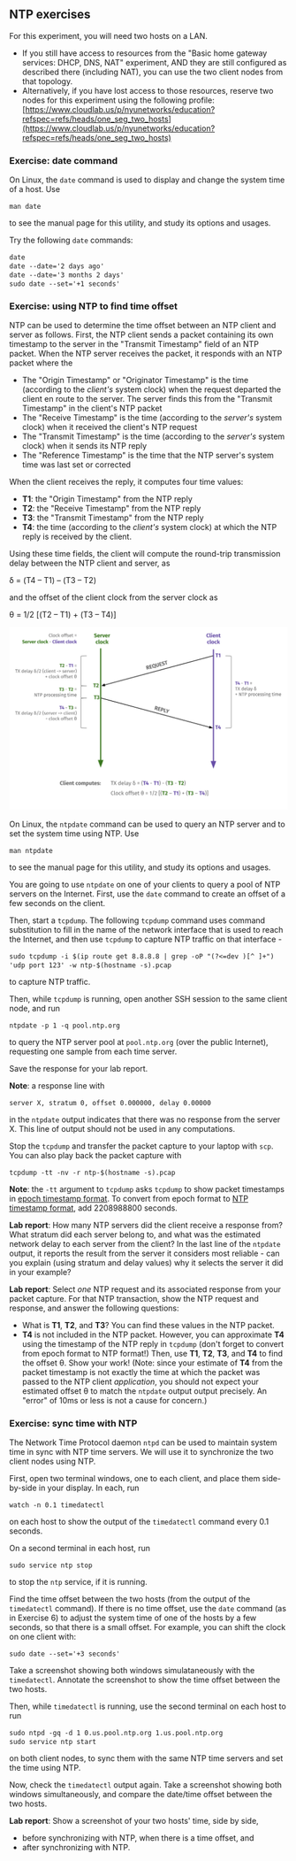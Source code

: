 ## NTP exercises

For this experiment, you will need two hosts on a LAN.

* If you still have access to resources from the "Basic home gateway services: DHCP, DNS, NAT" experiment, AND they are still configured as described there (including NAT), you can use the two client nodes from that topology.
* Alternatively, if you have lost access to those resources, reserve two nodes for this experiment using the following profile: [https://www.cloudlab.us/p/nyunetworks/education?refspec=refs/heads/one_seg_two_hosts](https://www.cloudlab.us/p/nyunetworks/education?refspec=refs/heads/one_seg_two_hosts)


### Exercise: date command

On Linux, the `date` command is used to display and change the system time of a host. Use

```
man date
```

to see the manual page for this utility, and study its options and usages.

Try the following `date` commands:

```
date
date --date='2 days ago'
date --date='3 months 2 days' 
sudo date --set='+1 seconds'
```

### Exercise: using NTP to find time offset

NTP can be used to determine the time offset between an NTP client and server as follows. First, the NTP client sends a packet containing its own timestamp to the server in the "Transmit Timestamp" field of an NTP packet. When the NTP server receives the packet, it responds with an NTP packet where the

* The "Origin Timestamp" or "Originator Timestamp" is the time (according to the _client's_ system clock) when the request departed the client en route to the server. The server finds this from the "Transmit Timestamp" in the client's NTP packet
* The "Receive Timestamp" is the time (according to the _server's_ system clock) when it received the client's NTP request
* The "Transmit Timestamp" is the time (according to the _server's_ system clock) when it sends its NTP reply
* The "Reference Timestamp" is the time that the NTP server's system time was last set or corrected

When the client receives the reply, it computes four time values:

* **T1**: the "Origin Timestamp" from the NTP reply
* **T2**: the "Receive Timestamp" from the NTP reply
* **T3**: the "Transmit Timestamp" from the NTP reply
* **T4**: the time (according to the _client's_ system clock) at which the NTP reply is received by the client.

Using these time fields, the client will compute the round-trip transmission delay between the NTP client and server, as

δ = (T4 – T1) – (T3 – T2)

and the offset of the client clock from the server clock as

θ = 1/2 [(T2 – T1) + (T3 – T4)]

![Illustration of NTP computation](ntp.svg)

On Linux, the `ntpdate` command can be used to query an NTP server and to set the system time using NTP. Use

```
man ntpdate
```

to see the manual page for this utility, and study its options and usages.

You are going to use `ntpdate` on one of your clients to query a pool of NTP servers on the Internet. First, use the `date` command to create an offset of a few seconds on the client. 

Then, start a `tcpdump`. The following `tcpdump` command uses command substitution to fill in the name of the network interface that is used to reach the Internet, and then use `tcpdump` to capture NTP traffic on that interface - 

```
sudo tcpdump -i $(ip route get 8.8.8.8 | grep -oP "(?<=dev )[^ ]+") 'udp port 123' -w ntp-$(hostname -s).pcap
```

to capture NTP traffic.

Then, while `tcpdump` is running, open another SSH session to the same client node, and run

```
ntpdate -p 1 -q pool.ntp.org
```

to query the NTP server pool at `pool.ntp.org` (over the public Internet), requesting one sample from each time server.

Save the response for your lab report.

**Note**: a response line with 

```
server X, stratum 0, offset 0.000000, delay 0.00000
```

in the `ntpdate` output indicates that there was no response from the server X. This line of output should not be used in any computations.

Stop the `tcpdump` and transfer the packet capture to your laptop with `scp`. You can also play back the packet capture with

```
tcpdump -tt -nv -r ntp-$(hostname -s).pcap
```

**Note**: the `-tt` argument to `tcpdump` asks `tcpdump` to show packet timestamps in [epoch timestamp format](https://en.wikipedia.org/wiki/Unix_time). To convert from epoch format to [NTP timestamp format](https://en.wikipedia.org/wiki/Network_Time_Protocol#Timestamps), add 2208988800 seconds.

**Lab report**: How many NTP servers did the client receive a response from? What stratum did each server belong to, and what was the estimated network delay to each server from the client? In the last line of the `ntpdate` output, it reports the result from the server it considers most reliable - can you explain (using stratum and delay values) why it selects the server it did in your example? 


**Lab report**: Select _one_ NTP request and its associated response from your packet capture. For that NTP transaction, show the NTP request and response, and answer the following questions:

* What is **T1**, **T2**, and **T3**? You can find these values in the NTP packet.
* **T4** is not included in the NTP packet. However, you can approximate **T4** using the timestamp of the NTP reply in `tcpdump` (don't forget to convert from epoch format to NTP format!) Then, use  **T1**, **T2**, **T3**, and **T4** to find the offset θ. Show your work! (Note: since your estimate of **T4** from the packet timestamp is not exactly the time at which the packet was passed to the NTP client *application*, you should not expect your estimated offset θ to match the `ntpdate` output output precisely. An "error" of 10ms or less is not a cause for concern.)

### Exercise: sync time with NTP

The Network Time Protocol daemon `ntpd` can be used to maintain system time in sync with NTP time servers. We will use it to synchronize the two client nodes using NTP.

First, open two terminal windows, one to each client, and place them side-by-side in your display. In each, run

```
watch -n 0.1 timedatectl
```

on each host to show the output of the `timedatectl` command every 0.1 seconds. 

On a second terminal in each host, run

```
sudo service ntp stop
```

to stop the `ntp` service, if it is running.

Find the time offset between the two hosts (from the output of the `timedatectl` command). If there is no time offset, use the `date` command (as in Exercise 6) to adjust the system time of one of the hosts by a few seconds, so that there is a small offset. For example, you can shift the clock on one client with:

```
sudo date --set='+3 seconds'
```


Take a screenshot showing both windows simulataneously with the `timedatectl`. Annotate the screenshot to show the time offset between the two hosts.

Then, while `timedatectl` is running, use the second terminal on each host to run

```
sudo ntpd -gq -d 1 0.us.pool.ntp.org 1.us.pool.ntp.org
sudo service ntp start
```

on both client nodes, to sync them with the same NTP time servers and set the time using NTP.

Now, check the `timedatectl` output again. Take a screenshot showing both windows simultaneously, and compare the date/time offset between the two hosts.


**Lab report**: Show a screenshot of your two hosts' time, side by side, 

* before synchronizing with NTP, when there is a time offset, and
* after synchronizing with NTP.


